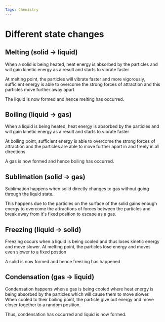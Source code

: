 ```yaml
---
Tags: Chemistry
---
```

# Different state changes
## Melting (solid -> liquid)
When a solid is being heated, heat energy is absorbed by the particles and will gain kinetic energy as a result and starts to vibrate faster

At melting point, the particles will vibrate faster and more vigorously, sufficient energy is able to overcome the strong forces of attraction and this particles move further away apart. 

The liquid is now formed and hence melting has occurred.
## Boiling (liquid -> gas)
When a liquid is being heated, heat energy is absorbed by the particles and will gain kinetic energy as a result and starts to vibrate faster

At boiling point, sufficient energy is able to overcome the strong forces of attraction and the particles are able to move further apart in and freely in all directions

A gas is now formed and hence boiling has occurred.
## Sublimation (solid -> gas)
Sublimation happens when solid directly changes to gas without going through the liquid state.

This happens due to the particles on the surface of the solid gains enough energy to overcome the attractions of forces between the particles and break away from it's fixed position to escape as a gas.
## Freezing (liquid -> solid)
Freezing occurs when a liquid is being cooled and thus loses kinetic energy and move slower.
At melting point, the particles lose energy and moves even slower to a fixed postion

A solid is now formed and hence freezing has happened
## Condensation (gas -> liquid)
Condensation happens when a gas is being cooled where heat energy is being absorbed by the particles which will cause them to move slower. When cooled to their boiling point, the particle give out energy and move closer together to a random position.

Thus, condensation has occurred and liquid is now formed.
